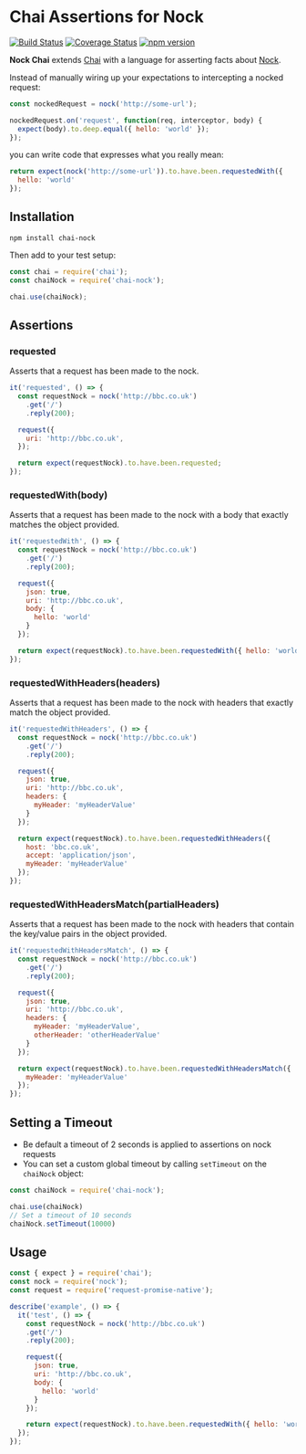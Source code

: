 # Chai Assertions for Nock

[![Build Status](https://travis-ci.org/chrisandrews7/chai-nock.svg?branch=master)](https://travis-ci.org/chrisandrews7/chai-nock) [![Coverage Status](https://coveralls.io/repos/github/chrisandrews7/chai-nock/badge.svg?branch=master)](https://coveralls.io/github/chrisandrews7/chai-nock?branch=master) [![npm version](https://img.shields.io/npm/v/chai-nock.svg?style=flat)](https://www.npmjs.com/package/chai-nock)

**Nock Chai** extends [Chai](http://chaijs.com/) with a language for asserting facts about [Nock](https://www.npmjs.com/package/nock).

Instead of manually wiring up your expectations to intercepting a nocked request:

```javascript
const nockedRequest = nock('http://some-url');

nockedRequest.on('request', function(req, interceptor, body) {
  expect(body).to.deep.equal({ hello: 'world' });
});
```

you can write code that expresses what you really mean:

```javascript
return expect(nock('http://some-url')).to.have.been.requestedWith({
  hello: 'world'
});
```

## Installation

`npm install chai-nock`

Then add to your test setup:

```javascript
const chai = require('chai');
const chaiNock = require('chai-nock');

chai.use(chaiNock);
```

## Assertions

### requested

Asserts that a request has been made to the nock.

```javascript
it('requested', () => {
  const requestNock = nock('http://bbc.co.uk')
    .get('/')
    .reply(200);

  request({
    uri: 'http://bbc.co.uk',
  });

  return expect(requestNock).to.have.been.requested;
});
```

### requestedWith(body)

Asserts that a request has been made to the nock with a body that exactly matches the object provided.

```javascript
it('requestedWith', () => {
  const requestNock = nock('http://bbc.co.uk')
    .get('/')
    .reply(200);

  request({
    json: true,
    uri: 'http://bbc.co.uk',
    body: {
      hello: 'world'
    }
  });

  return expect(requestNock).to.have.been.requestedWith({ hello: 'world' });
});
```

### requestedWithHeaders(headers)

Asserts that a request has been made to the nock with headers that exactly match the object provided.

```javascript
it('requestedWithHeaders', () => {
  const requestNock = nock('http://bbc.co.uk')
    .get('/')
    .reply(200);

  request({
    json: true,
    uri: 'http://bbc.co.uk',
    headers: {
      myHeader: 'myHeaderValue'
    }
  });

  return expect(requestNock).to.have.been.requestedWithHeaders({
    host: 'bbc.co.uk',
    accept: 'application/json',
    myHeader: 'myHeaderValue'
  });
});
```

### requestedWithHeadersMatch(partialHeaders)

Asserts that a request has been made to the nock with headers that contain the key/value pairs in the object provided.

```javascript
it('requestedWithHeadersMatch', () => {
  const requestNock = nock('http://bbc.co.uk')
    .get('/')
    .reply(200);

  request({
    json: true,
    uri: 'http://bbc.co.uk',
    headers: {
      myHeader: 'myHeaderValue',
      otherHeader: 'otherHeaderValue'
    }
  });

  return expect(requestNock).to.have.been.requestedWithHeadersMatch({
    myHeader: 'myHeaderValue'
  });
});
```

## Setting a Timeout
* Be default a timeout of 2 seconds is applied to assertions on nock requests
* You can set a custom global timeout by calling `setTimeout` on the `chaiNock` object:
```javascript
const chaiNock = require('chai-nock');

chai.use(chaiNock)
// Set a timeout of 10 seconds
chaiNock.setTimeout(10000)
```

## Usage

```javascript
const { expect } = require('chai');
const nock = require('nock');
const request = require('request-promise-native');

describe('example', () => {
  it('test', () => {
    const requestNock = nock('http://bbc.co.uk')
    .get('/')
    .reply(200);

    request({
      json: true,
      uri: 'http://bbc.co.uk',
      body: {
        hello: 'world'
      }
    });

    return expect(requestNock).to.have.been.requestedWith({ hello: 'world' });
  });
});
```
